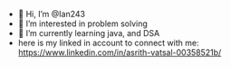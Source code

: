 - 👋 Hi, I’m @Ian243
- 👀 I’m interested in problem solving
- 🌱 I’m currently learning java, and DSA
- here is my linked in account to connect with me: https://www.linkedin.com/in/asrith-vatsal-00358521b/

<!---
Ian243/Ian243 is a ✨ special ✨ repository because its `README.md` (this file) appears on your GitHub profile.
You can click the Preview link to take a look at your changes.
--->
